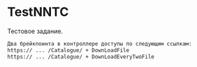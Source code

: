 # TestNNTC

Тестовое задание. 
```diff
Два брейкпоинта в контроллере доступы по следующим ссылкам:
https:// ... /Catalogue/ + DownLoadFile
https:// ... /Catalogue/ + DownLoadEveryTwoFile
```
